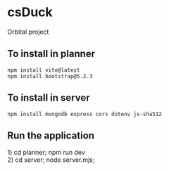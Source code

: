 # csDuck

Orbital project

## To install in planner

```
npm install vite@latest
npm install bootstrap@5.2.3
```

## To install in server

```
npm install mongodb express cors dotenv js-sha512
```

## Run the application

<p>1) cd planner; npm run dev<br>2) cd server; node server.mjs;</p>
